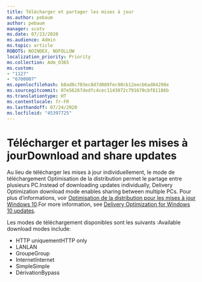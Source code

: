 ```yaml
---
title: Télécharger et partager les mises à jour
ms.author: pebaum
author: pebaum
manager: scotv
ms.date: 07/23/2020
ms.audience: Admin
ms.topic: article
ROBOTS: NOINDEX, NOFOLLOW
localization_priority: Priority
ms.collection: Adm_O365
ms.custom:
- "1127"
- "6700007"
ms.openlocfilehash: b8ad8c703ec8d7d089fec90cb12eecb6ad84298e
ms.sourcegitcommit: 07e56267dedfc4cec1143072c791670cbf81186b
ms.translationtype: HT
ms.contentlocale: fr-FR
ms.lasthandoff: 07/24/2020
ms.locfileid: "45397725"
---
```

# <a name="download-and-share-updates"></a><span data-ttu-id="f085e-102">Télécharger et partager les mises à jour</span><span class="sxs-lookup"><span data-stu-id="f085e-102">Download and share updates</span></span>

<span data-ttu-id="f085e-103">Au lieu de télécharger les mises à jour individuellement, le mode de téléchargement Optimisation de la distribution permet le partage entre plusieurs PC.</span><span class="sxs-lookup"><span data-stu-id="f085e-103">Instead of downloading updates individually, Delivery Optimization download mode enables sharing between multiple PCs.</span></span> <span data-ttu-id="f085e-104">Pour plus d’informations, voir [Optimisation de la distribution pour les mises à jour Windows 10](https://docs.microsoft.com/windows/deployment/update/waas-delivery-optimization).</span><span class="sxs-lookup"><span data-stu-id="f085e-104">For more information, see [Delivery Optimization for Windows 10 updates](https://docs.microsoft.com/windows/deployment/update/waas-delivery-optimization).</span></span>  

<span data-ttu-id="f085e-105">Les modes de téléchargement disponibles sont les suivants :</span><span class="sxs-lookup"><span data-stu-id="f085e-105">Available download modes include:</span></span>  
- <span data-ttu-id="f085e-106">HTTP uniquement</span><span class="sxs-lookup"><span data-stu-id="f085e-106">HTTP only</span></span>  
- <span data-ttu-id="f085e-107">LAN</span><span class="sxs-lookup"><span data-stu-id="f085e-107">LAN</span></span>  
- <span data-ttu-id="f085e-108">Groupe</span><span class="sxs-lookup"><span data-stu-id="f085e-108">Group</span></span>  
- <span data-ttu-id="f085e-109">Internet</span><span class="sxs-lookup"><span data-stu-id="f085e-109">Internet</span></span>  
- <span data-ttu-id="f085e-110">Simple</span><span class="sxs-lookup"><span data-stu-id="f085e-110">Simple</span></span>  
- <span data-ttu-id="f085e-111">Dérivation</span><span class="sxs-lookup"><span data-stu-id="f085e-111">Bypass</span></span>